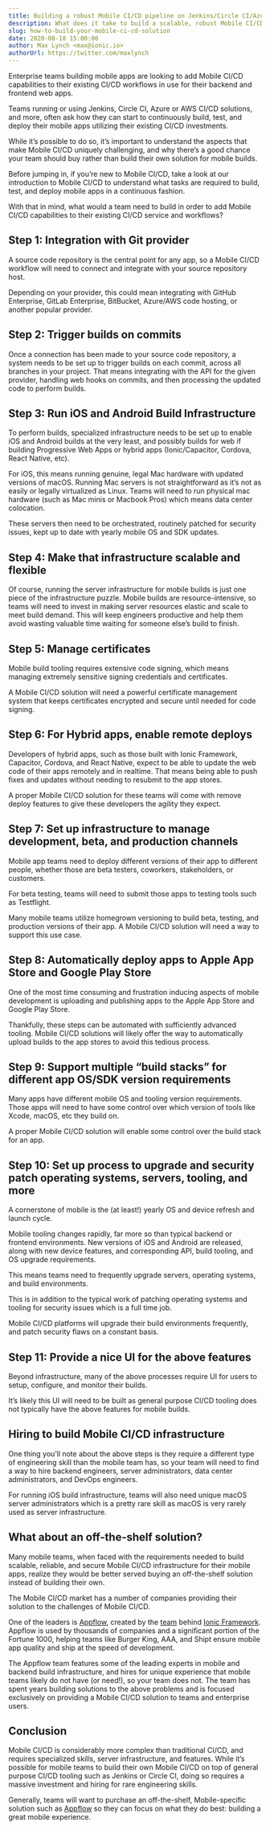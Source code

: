 ```yaml
---
title: Building a robust Mobile CI/CD pipeline on Jenkins/Circle CI/Azure/etc.
description: What does it take to build a scalable, robust Mobile CI/CD pipeline on popular services such as Jenkins, Circle CI, or Azure DevOps?
slug: how-to-build-your-mobile-ci-cd-solution
date: 2020-08-18 15:00:00
author: Max Lynch <max@ionic.io>
authorUrl: https://twitter.com/maxlynch
---
```


Enterprise teams building mobile apps are looking to add Mobile CI/CD capabilities to their existing CI/CD workflows in use for their backend and frontend web apps.

Teams running or using Jenkins, Circle CI, Azure or AWS CI/CD solutions, and more, often ask how they can start to continuously build, test, and deploy their mobile apps utilizing their existing CI/CD investments.

While it’s possible to do so, it’s important to understand the aspects that make Mobile CI/CD uniquely challenging, and why there’s a good chance your team should buy rather than build their own solution for mobile builds.

Before jumping in, if you’re new to Mobile CI/CD, take a look at our introduction to Mobile CI/CD to understand what tasks are required to build, test, and deploy mobile apps in a continuous fashion.

With that in mind, what would a team need to build in order to add Mobile CI/CD capabilities to their existing CI/CD service and workflows?

## Step 1: Integration with Git provider

A source code repository is the central point for any app, so a Mobile CI/CD workflow will need to connect and integrate with your source repository host.

Depending on your provider, this could mean integrating with GitHub Enterprise, GitLab Enterprise, BitBucket, Azure/AWS code hosting, or another popular provider.

## Step 2: Trigger builds on commits

Once a connection has been made to your source code repository, a system needs to be set up to trigger builds on each commit, across all branches in your project. That means integrating with the API for the given provider, handling web hooks on commits, and then processing the updated code to perform builds.

## Step 3: Run iOS and Android Build Infrastructure

To perform builds, specialized infrastructure needs to be set up to enable iOS and Android builds at the very least, and possibly builds for web if building Progressive Web Apps or hybrid apps (Ionic/Capacitor, Cordova, React Native, etc).

For iOS, this means running genuine, legal Mac hardware with updated versions of macOS. Running Mac servers is not straightforward as it’s not as easily or legally virtualized as Linux. Teams will need to run physical mac hardware (such as Mac minis or Macbook Pros) which means data center colocation.

These servers then need to be orchestrated, routinely patched for security issues, kept up to date with yearly mobile OS and SDK updates.

## Step 4: Make that infrastructure scalable and flexible

Of course, running the server infrastructure for mobile builds is just one piece of the infrastructure puzzle. Mobile builds are resource-intensive, so teams will need to invest in making server resources elastic and scale to meet build demand. This will keep engineers productive and help them avoid wasting valuable time waiting for someone else’s build to finish.

## Step 5: Manage certificates

Mobile build tooling requires extensive code signing, which means managing extremely sensitive signing credentials and certificates.

A Mobile CI/CD solution will need a powerful certificate management system that keeps certificates encrypted and secure until needed for code signing.

## Step 6: For Hybrid apps, enable remote deploys

Developers of hybrid apps, such as those built with Ionic Framework, Capacitor, Cordova, and React Native, expect to be able to update the web code of their apps remotely and in realtime. That means being able to push fixes and updates without needing to resubmit to the app stores.

A proper Mobile CI/CD solution for these teams will come with remove deploy features to give these developers the agility they expect.

## Step 7: Set up infrastructure to manage development, beta, and production channels

Mobile app teams need to deploy different versions of their app to different people, whether those are beta testers, coworkers, stakeholders, or customers.

For beta testing, teams will need to submit those apps to testing tools such as Testflight.

Many mobile teams utilize homegrown versioning to build beta, testing, and production versions of their app. A Mobile CI/CD solution will need a way to support this use case.

## Step 8: Automatically deploy apps to Apple App Store and Google Play Store

One of the most time consuming and frustration inducing aspects of mobile development is uploading and publishing apps to the Apple App Store and Google Play Store.

Thankfully, these steps can be automated with sufficiently advanced tooling. Mobile CI/CD solutions will likely offer the way to automatically upload builds to the app stores to avoid this tedious process.

## Step 9: Support multiple “build stacks” for different app OS/SDK version requirements

Many apps have different mobile OS and tooling version requirements. Those apps will need to have some control over which version of tools like Xcode, macOS, etc they build on.

A proper Mobile CI/CD solution will enable some control over the build stack for an app.

## Step 10: Set up process to upgrade and security patch operating systems, servers, tooling, and more

A cornerstone of mobile is the (at least!) yearly OS and device refresh and launch cycle.

Mobile tooling changes rapidly, far more so than typical backend or frontend environments. New versions of iOS and Android are released, along with new device features, and corresponding API, build tooling, and OS upgrade requirements.

This means teams need to frequently upgrade servers, operating systems, and build environments.

This is in addition to the typical work of patching operating systems and tooling for security issues which is a full time job.

Mobile CI/CD platforms will upgrade their build environments frequently, and patch security flaws on a constant basis.

## Step 11: Provide a nice UI for the above features

Beyond infrastructure, many of the above processes require UI for users to setup, configure, and monitor their builds. 

It’s likely this UI will need to be built as general purpose CI/CD tooling does not typically have the above features for mobile builds.

## Hiring to build Mobile CI/CD infrastructure

One thing you’ll note about the above steps is they require a different type of engineering skill than the mobile team has, so your team will need to find a way to hire backend engineers, server administrators, data center administrators, and DevOps engineers.

For running iOS build infrastructure, teams will also need unique macOS server administrators which is a pretty rare skill as macOS is very rarely used as server infrastructure.

## What about an off-the-shelf solution?

Many mobile teams, when faced with the requirements needed to build scalable, reliable, and secure Mobile CI/CD infrastructure for their mobile apps, realize they would be better served buying an off-the-shelf solution instead of building their own.

The Mobile CI/CD market has a number of companies providing their solution to the challenges of Mobile CI/CD.

One of the leaders is [Appflow](https://useappflow.com/), created by the [team](https://ionic.io/) behind [Ionic Framework](https://ionicframework.com/). Appflow is used by thousands of companies and a significant portion of the Fortune 1000, helping teams like Burger King, AAA, and Shipt ensure mobile app quality and ship at the speed of development.

The Appflow team features some of the leading experts in mobile and backend build infrastructure, and hires for unique experience that mobile teams likely do not have (or need!), so your team does not. The team has spent years building solutions to the above problems and is focused exclusively on providing a Mobile CI/CD solution to teams and enterprise users.

## Conclusion

Mobile CI/CD is considerably more complex than traditional CI/CD, and requires specialized skills, server infrastructure, and features. While it’s possible for mobile teams to build their own Mobile CI/CD on top of general purpose CI/CD tooling such as Jenkins or Circle CI, doing so requires a massive investment and hiring for rare engineering skills.

Generally, teams will want to purchase an off-the-shelf, Mobile-specific solution such as [Appflow](https://useappflow.com/) so they can focus on what they do best: building a great mobile experience.

